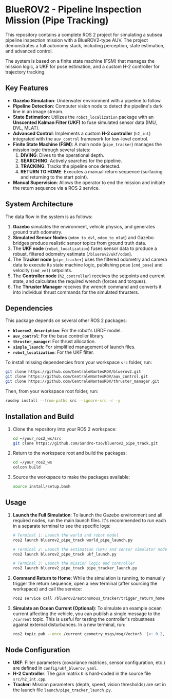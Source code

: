 # BlueROV2 - Pipeline Inspection Mission (Pipe Tracking)

This repository contains a complete ROS 2 project for simulating a subsea pipeline inspection mission with a BlueROV2-type AUV. The project demonstrates a full autonomy stack, including perception, state estimation, and advanced control.

The system is based on a finite state machine (FSM) that manages the mission logic, a UKF for pose estimation, and a custom H-2 controller for trajectory tracking.

## Key Features

-   **Gazebo Simulation**: Underwater environment with a pipeline to follow.
-   **Pipeline Detection**: Computer vision node to detect the pipeline's dark line in an image stream.
-   **State Estimation**: Utilizes the `robot_localization` package with an **Unscented Kalman Filter (UKF)** to fuse simulated sensor data (IMU, DVL, MLAT).
-   **Advanced Control**: Implements a custom **H-2 controller** (`h2_int`) integrated with the `auv_control` framework for low-level control.
-   **Finite State Machine (FSM)**: A main node (`pipe_tracker`) manages the mission logic through several states:
    1.  **DIVING**: Dives to the operational depth.
    2.  **SEARCHING**: Actively searches for the pipeline.
    3.  **TRACKING**: Tracks the pipeline once detected.
    4.  **RETURN TO HOME**: Executes a manual return sequence (surfacing and returning to the start point).
-   **Manual Supervision**: Allows the operator to end the mission and initiate the return sequence via a ROS 2 service.

## System Architecture

The data flow in the system is as follows:
1.  **Gazebo** simulates the environment, vehicle physics, and generates ground truth odometry.
2.  **Simulated Sensor Nodes** (`odom_to_dvl`, `odom_to_mlat`) and Gazebo bridges produce realistic sensor topics from ground truth data.
3.  The **UKF node** (`robot_localization`) fuses sensor data to produce a robust, filtered odometry estimate (`/bluerov2/ukf/odom`).
4.  The **Tracker node** (`pipe_tracker`) uses the filtered odometry and camera data to execute its state machine logic, publishing pose (`cmd_pose`) and velocity (`cmd_vel`) setpoints.
5.  The **Controller node** (`h2_controller`) receives the setpoints and current state, and calculates the required wrench (forces and torques).
6.  The **Thruster Manager** receives the wrench command and converts it into individual thrust commands for the simulated thrusters.

## Dependencies

This package depends on several other ROS 2 packages:

-   **`bluerov2_description`**: For the robot's URDF model.
-   **`auv_control`**: For the base controller library.
-   **`thruster_manager`**: For thrust allocation.
-   **`simple_launch`**: For simplified management of launch files.
-   **`robot_localization`**: For the UKF filter.

To install missing dependencies from your workspace `src` folder, run:
```bash
git clone https://github.com/CentraleNantesROV/bluerov2.git
git clone https://github.com/CentraleNantesROV/auv_control.git
git clone https://github.com/CentraleNantesROV/thruster_manager.git
```

Then, from your workspace root folder, run:
```bash
rosdep install --from-paths src --ignore-src -r -y
```

## Installation and Build

1.  Clone the repository into your ROS 2 workspace:
    ```bash
    cd ~/your_ros2_ws/src
    git clone https://github.com/Sandro-tzo/bluerov2_pipe_track.git
    ```
2.  Return to the workspace root and build the packages:
    ```bash
    cd ~/your_ros2_ws
    colcon build
    ```
3.  Source the workspace to make the packages available:
    ```bash
    source install/setup.bash
    ```

## Usage

1.  **Launch the Full Simulation**:
    To launch the Gazebo environment and all required nodes, run the main launch files. It's recommended to run each in a separate terminal to see the specific logs:
    ```bash
    # Terminal 1: Launch the world and robot model
    ros2 launch bluerov2_pipe_track world_pipe_launch.py
    
    # Terminal 2: Launch the estimation (UKF) and sensor simulator nodes
    ros2 launch bluerov2_pipe_track ukf_launch.py
    
    # Terminal 3: Launch the mission logic and controller
    ros2 launch bluerov2_pipe_track pipe_tracker_launch.py
    ```

2.  **Command Return to Home**:
    While the simulation is running, to manually trigger the return sequence, open a new terminal (after sourcing the workspace) and call the service:
    ```bash
    ros2 service call /bluerov2/autonomous_tracker/trigger_return_home std_srvs/srv/Trigger '{}'
    ```

2.  **Simulate an Ocean Current (Optional)**:
    To simulate an example ocean current affecting the vehicle, you can publish a single message to the `/current` topic. This is useful for testing the controller's robustness against external disturbances. In a new terminal, run:
    ```bash
    ros2 topic pub --once /current geometry_msgs/msg/Vector3 '{x: 0.2, y: 0.6, z: 0.05}'
    ```


## Node Configuration

-   **UKF**: Filter parameters (covariance matrices, sensor configuration, etc.) are defined in `config/ukf_bluerov.yaml`.
-   **H-2 Controller**: The gain matrix `K` is hard-coded in the source file `src/h2_int.cpp`.
-   **Tracker**: Mission parameters (depth, speed, vision thresholds) are set in the launch file `launch/pipe_tracker_launch.py`.